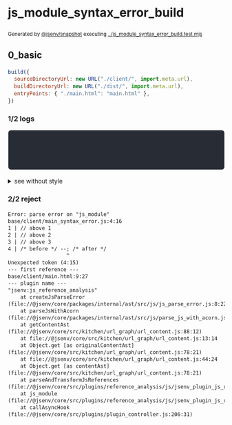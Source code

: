 # js_module_syntax_error_build

<sub>
  Generated by <a href="https://github.com/jsenv/core/tree/main/packages/independent/snapshot">@jsenv/snapshot</a> executing <a href="../js_module_syntax_error_build.test.mjs">../js_module_syntax_error_build.test.mjs</a>
</sub>

## 0_basic

```js
build({
  sourceDirectoryUrl: new URL("./client/", import.meta.url),
  buildDirectoryUrl: new URL("./dist/", import.meta.url),
  entryPoints: { "./main.html": "main.html" },
})
```

### 1/2 logs

![img](js_module_syntax_error_build/0_basic/log_group.svg)

<details>
  <summary>see without style</summary>

```console

build "./main.html"
⠋ generate source graph
✖ failed to generate source graph

```

</details>


### 2/2 reject

```console
Error: parse error on "js_module"
base/client/main_syntax_error.js:4:16
1 | // above 1
2 | // above 2
3 | // above 3
4 | /* before */ --; /* after */
                   ^
Unexpected token (4:15)
--- first reference ---
base/client/main.html:9:27
--- plugin name ---
"jsenv:js_reference_analysis"
    at createJsParseError (file://@jsenv/core/packages/internal/ast/src/js/js_parse_error.js:8:22)
    at parseJsWithAcorn (file://@jsenv/core/packages/internal/ast/src/js/parse_js_with_acorn.js:31:13)
    at getContentAst (file://@jsenv/core/src/kitchen/url_graph/url_content.js:88:12)
    at file://@jsenv/core/src/kitchen/url_graph/url_content.js:13:14
    at Object.get [as originalContentAst] (file://@jsenv/core/src/kitchen/url_graph/url_content.js:78:21)
    at file://@jsenv/core/src/kitchen/url_graph/url_content.js:44:24
    at Object.get [as contentAst] (file://@jsenv/core/src/kitchen/url_graph/url_content.js:78:21)
    at parseAndTransformJsReferences (file://@jsenv/core/src/plugins/reference_analysis/js/jsenv_plugin_js_reference_analysis.js:140:18)
    at js_module (file://@jsenv/core/src/plugins/reference_analysis/js/jsenv_plugin_js_reference_analysis.js:22:18)
    at callAsyncHook (file://@jsenv/core/src/plugins/plugin_controller.js:206:31)
```